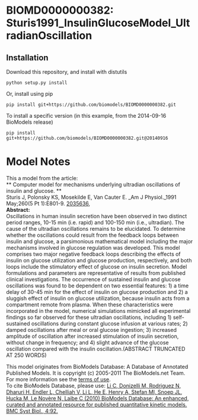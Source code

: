 # BIOMD0000000382: Sturis1991_InsulinGlucoseModel_UltradianOscillation

## Installation

Download this repository, and install with distutils

`python setup.py install`

Or, install using pip

`pip install git+https://github.com/biomodels/BIOMD0000000382.git`

To install a specific version (in this example, from the 2014-09-16 BioModels release)

`pip install git+https://github.com/biomodels/BIOMD0000000382.git@20140916`


# Model Notes


This a model from the article:  
** Computer model for mechanisms underlying ultradian oscillations of insulin and glucose. **   
Sturis J, Polonsky KS, Mosekilde E, Van Cauter E. _Am J Physiol._1991
May;260(5 Pt 1):E801-9. [2035636](http://www.ncbi.nlm.nih.gov/pubmed/2035636),  
**Abstract:**   
Oscillations in human insulin secretion have been observed in two distinct
period ranges, 10-15 min (i.e. rapid) and 100-150 min (i.e., ultradian). The
cause of the ultradian oscillations remains to be elucidated. To determine
whether the oscillations could result from the feedback loops between insulin
and glucose, a parsimonious mathematical model including the major mechanisms
involved in glucose regulation was developed. This model comprises two major
negative feedback loops describing the effects of insulin on glucose
utilization and glucose production, respectively, and both loops include the
stimulatory effect of glucose on insulin secretion. Model formulations and
parameters are representative of results from published clinical
investigations. The occurrence of sustained insulin and glucose oscillations
was found to be dependent on two essential features: 1) a time delay of 30-45
min for the effect of insulin on glucose production and 2) a sluggish effect
of insulin on glucose utilization, because insulin acts from a compartment
remote from plasma. When these characteristics were incorporated in the model,
numerical simulations mimicked all experimental findings so far observed for
these ultradian oscillations, including 1) self-sustained oscillations during
constant glucose infusion at various rates; 2) damped oscillations after meal
or oral glucose ingestion; 3) increased amplitude of oscillation after
increased stimulation of insulin secretion, without change in frequency; and
4) slight advance of the glucose oscillation compared with the insulin
oscillation.(ABSTRACT TRUNCATED AT 250 WORDS)

This model originates from BioModels Database: A Database of Annotated
Published Models. It is copyright (c) 2005-2011 The BioModels.net Team.  
For more information see the [terms of
use](http://www.ebi.ac.uk/biomodels/legal.html).  
To cite BioModels Database, please use: [Li C, Donizelli M, Rodriguez N,
Dharuri H, Endler L, Chelliah V, Li L, He E, Henry A, Stefan MI, Snoep JL,
Hucka M, Le Novère N, Laibe C (2010) BioModels Database: An enhanced, curated
and annotated resource for published quantitative kinetic models. BMC Syst
Biol., 4:92.](http://www.ncbi.nlm.nih.gov/pubmed/20587024)


